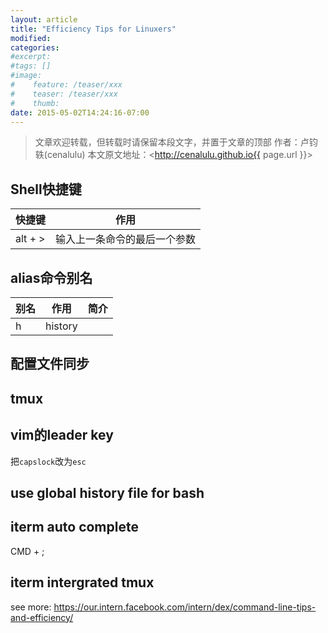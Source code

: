 ```yaml
---
layout: article
title: "Efficiency Tips for Linuxers"
modified:
categories: 
#excerpt:
#tags: []
#image:
#    feature: /teaser/xxx
#    teaser: /teaser/xxx
#    thumb:
date: 2015-05-02T14:24:16-07:00
---
```




> 文章欢迎转载，但转载时请保留本段文字，并置于文章的顶部
> 作者：卢钧轶(cenalulu)
> 本文原文地址：<http://cenalulu.github.io{{ page.url }}>


## Shell快捷键

快捷键|作用
-|-
alt + > | 输入上一条命令的最后一个参数



## alias命令别名

别名|作用|简介
-|-|-
h|history|


## 配置文件同步



## tmux


## vim的leader key
把`capslock`改为`esc`


## use global history file for bash


## iterm auto complete
CMD + ;

## iterm intergrated tmux

see more:
https://our.intern.facebook.com/intern/dex/command-line-tips-and-efficiency/


